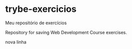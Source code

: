 # trybe-exercicios
Meu repositório de exercícios

Repository for saving Web Development Course exercises.

nova linha
